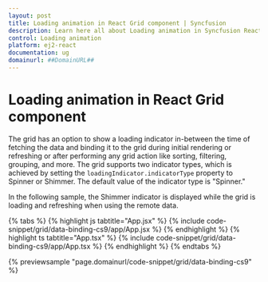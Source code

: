 ```yaml
---
layout: post
title: Loading animation in React Grid component | Syncfusion
description: Learn here all about Loading animation in Syncfusion React Grid component of Syncfusion Essential JS 2 and more.
control: Loading animation 
platform: ej2-react
documentation: ug
domainurl: ##DomainURL##
---
```


# Loading animation in React Grid component

The grid has an option to show a loading indicator in-between the time of fetching the data and binding it to the grid during initial rendering or refreshing or after performing any grid action like sorting, filtering, grouping, and more. The grid supports two indicator types, which is achieved by setting the `loadingIndicator.indicatorType` property to Spinner or Shimmer. The default value of the indicator type is "Spinner."

In the following sample, the Shimmer indicator is displayed while the grid is loading and refreshing when using the remote data.

{% tabs %}
{% highlight js tabtitle="App.jsx" %}
{% include code-snippet/grid/data-binding-cs9/app/App.jsx %}
{% endhighlight %}
{% highlight ts tabtitle="App.tsx" %}
{% include code-snippet/grid/data-binding-cs9/app/App.tsx %}
{% endhighlight %}
{% endtabs %}

 {% previewsample "page.domainurl/code-snippet/grid/data-binding-cs9" %}